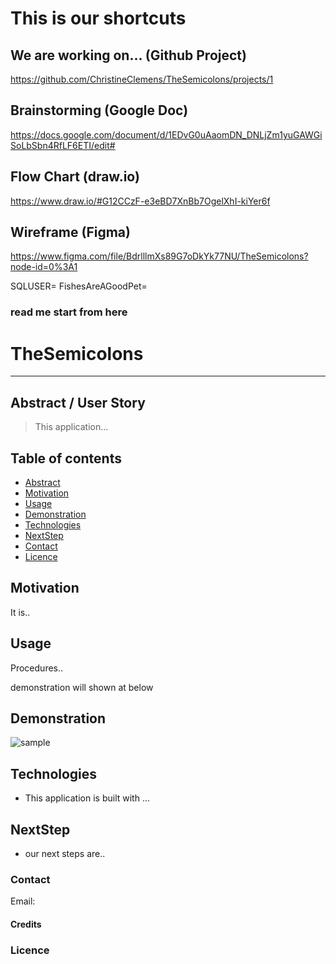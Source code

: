 # This is our shortcuts

## We are working on... (Github Project)
https://github.com/ChristineClemens/TheSemicolons/projects/1

## Brainstorming (Google Doc)
https://docs.google.com/document/d/1EDvG0uAaomDN_DNLjZm1yuGAWGiSoLbSbn4RfLF6ETI/edit#

## Flow Chart (draw.io)
https://www.draw.io/#G12CCzF-e3eBD7XnBb7OgelXhI-kiYer6f

## Wireframe (Figma)
https://www.figma.com/file/BdrlllmXs89G7oDkYk77NU/TheSemicolons?node-id=0%3A1


SQLUSER=
FishesAreAGoodPet=


### read me start from here

# TheSemicolons
---

## Abstract / User Story

> This application...

## Table of contents
* [Abstract](#Abstract)
* [Motivation](#Motivation)
* [Usage](#Usage)
* [Demonstration](#Demonstration)
* [Technologies](#Technologies)
* [NextStep](#NextStep)
* [Contact](#Contact)
* [Licence](#Licence)

## Motivation

It is..


## Usage
 
Procedures..

demonstration will shown at below


## Demonstration

![sample](Assets/domo.gif)


## Technologies

* This application is built with ...


## NextStep

* our next steps are..


### Contact
Email: 

#### Credits


### Licence

